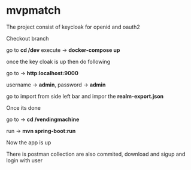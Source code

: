 # mvpmatch

The project consist of keycloak for openid and oauth2

Checkout branch

go to **cd /dev**
execute -> **docker-compose up**

once the key cloak is up then do following

go to -> **http:localhost:9000**

username -> **admin**, password -> **admin**

go to import from side left bar and impor the **realm-export.json**

Once its done

go to -> **cd /vendingmachine**

run -> **mvn spring-boot:run**

Now the app is up

There is postman collection are also commited, download and sigup and login with user
